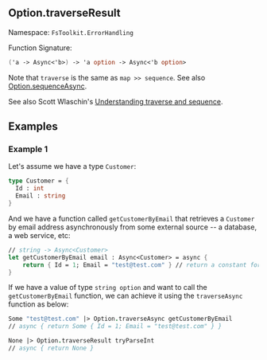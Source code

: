 ## Option.traverseResult

Namespace: `FsToolkit.ErrorHandling`

Function Signature:

```fsharp
('a -> Async<'b>) -> 'a option -> Async<'b option>
```

Note that `traverse` is the same as `map >> sequence`. See also [Option.sequenceAsync](sequenceAsync.md).

See also Scott Wlaschin's [Understanding traverse and sequence](https://fsharpforfunandprofit.com/posts/elevated-world-4/).

## Examples

### Example 1

Let's assume we have a type `Customer`:

```fsharp
type Customer = {
  Id : int
  Email : string
}
```

And we have a function called `getCustomerByEmail` that retrieves a `Customer` by email address asynchronously from some external source -- a database, a web service, etc:

```fsharp
// string -> Async<Customer>
let getCustomerByEmail email : Async<Customer> = async {
    return { Id = 1; Email = "test@test.com" } // return a constant for simplicity
}
```

If we have a value of type `string option` and want to call the `getCustomerByEmail` function, we can achieve it using the `traverseAsync` function as below:

```fsharp
Some "test@test.com" |> Option.traverseAsync getCustomerByEmail
// async { return Some { Id = 1; Email = "test@test.com" } }

None |> Option.traverseResult tryParseInt
// async { return None }
```
